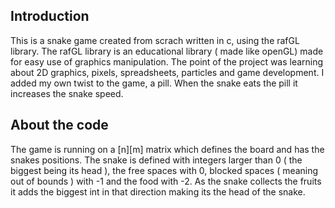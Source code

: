 ## Introduction
This is a snake game created from scrach written in c, using the rafGL library. The rafGL library is an educational library ( made like openGL) made for easy use of graphics manipulation.
The point of the project was learning about 2D graphics, pixels, spreadsheets, particles and game development.
I added my own twist to the game, a pill. When the snake eats the pill it increases the snake speed.

## About the code

The game is running on a [n][m] matrix which defines the board and has the snakes positions. The snake is defined with integers larger than 0 ( the biggest being its head ), the free spaces with 0, blocked spaces ( meaning out of bounds ) with -1 and the food with -2.
As the snake collects the fruits it adds the biggest int in that direction making its the head of the snake.
